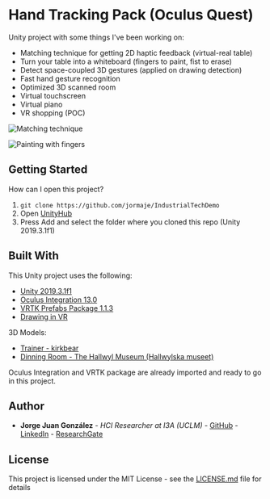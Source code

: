 # Hand Tracking Pack (Oculus Quest)
Unity project with some things I've been working on:

* Matching technique for getting 2D haptic feedback (virtual-real table)
* Turn your table into a whiteboard (fingers to paint, fist to erase)
* Detect space-coupled 3D gestures (applied on drawing detection)
* Fast hand gesture recognition
* Optimized 3D scanned room
* Virtual touchscreen
* Virtual piano
* VR shopping (POC)

![Matching technique](https://i.imgur.com/KZMWlEu.gif)

![Painting with fingers](https://i.imgur.com/SPXv96b.gif)

## Getting Started

How can I open this project?

1. ```git clone https://github.com/jormaje/IndustrialTechDemo```
2. Open [UnityHub](https://unity3d.com/es/get-unity/download)
3. Press Add and select the folder where you cloned this repo (Unity 2019.3.1f1)

## Built With

This Unity project uses the following:

* [Unity 2019.3.1f1](https://unity3d.com/es/get-unity/download/archive)
* [Oculus Integration 13.0](https://assetstore.unity.com/packages/tools/integration/oculus-integration-82022)
* [VRTK Prefabs Package 1.1.3](https://www.npmjs.com/package/io.extendreality.vrtk.prefabs)
* [Drawing in VR](https://github.com/MarekMarchlewicz/Painting)

3D Models:

* [Trainer - kirkbear](https://sketchfab.com/3d-models/7th-trainer-scan-2nd-upload-29710ee05c82496684df2d4ab454b2bc)
* [Dinning Room - The Hallwyl Museum (Hallwylska museet)](https://sketchfab.com/3d-models/the-dining-room-da3e970d523a46e4974b2357b6a9538e)

Oculus Integration and VRTK package are already imported and ready to go in this project.

## Author

* **Jorge Juan González** - *HCI Researcher at I3A (UCLM)* - [GitHub](https://github.com/jormaje) - [LinkedIn](https://www.linkedin.com/in/jorgejgnz/) - [ResearchGate](https://www.researchgate.net/profile/Jorge_Juan_Gonzalez)

## License

This project is licensed under the MIT License - see the [LICENSE.md](LICENSE.md) file for details
